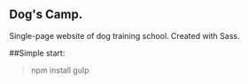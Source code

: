 ## Dog's Camp.

Single-page website of dog training school. Created with Sass.

##Simple start:

> npm install
> gulp

 
